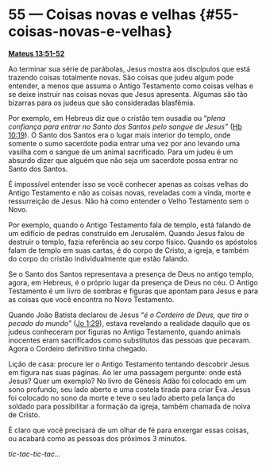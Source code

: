 # 55 — Coisas novas e velhas {#55-coisas-novas-e-velhas}

[**Mateus 13:51-52**](http://bibliaonline.com.br/acf/mt/13/51-52)

Ao terminar sua série de parábolas, Jesus mostra aos discípulos que está trazendo coisas totalmente novas. São coisas que judeu algum pode entender, a menos que assuma o Antigo Testamento como coisas velhas e se deixe instruir nas coisas novas que Jesus apresenta. Algumas são tão bizarras para os judeus que são consideradas blasfêmia.

Por exemplo, em Hebreus diz que o cristão tem ousadia ou “_plena confiança para entrar no Santo dos Santos pelo sangue de Jesus”_ ([Hb 10:19](http://bibliaonline.com.br/acf/hb/10/19)). O Santo dos Santos era o lugar mais interior do templo, onde somente o sumo sacerdote podia entrar uma vez por ano levando uma vasilha com o sangue de um animal sacrificado. Para um judeu é um absurdo dizer que alguém que não seja um sacerdote possa entrar no Santo dos Santos.

É impossível entender isso se você conhecer apenas as coisas velhas do Antigo Testamento e não as coisas novas, reveladas com a vinda, morte e ressurreição de Jesus. Não há como entender o Velho Testamento sem o Novo.

Por exemplo, quando o Antigo Testamento fala de templo, está falando de um edifício de pedras construído em Jerusalém. Quando Jesus falou de destruir o templo, fazia referência ao seu corpo físico. Quando os apóstolos falam de templo em suas cartas, é do corpo de Cristo, a igreja, e também do corpo do cristão individualmente que estão falando.

Se o Santo dos Santos representava a presença de Deus no antigo templo, agora, em Hebreus, é o próprio lugar da presença de Deus no céu. O Antigo Testamento é um livro de sombras e figuras que apontam para Jesus e para as coisas que você encontra no Novo Testamento.

Quando João Batista declarou de Jesus “_é o Cordeiro de Deus, que tira o pecado do mundo”_ ([Jo 1:29](http://bibliaonline.com.br/acf/jo/1/29)), estava revelando a realidade daquilo que os judeus conheceram por figuras no Antigo Testamento, quando animais inocentes eram sacrificados como substitutos das pessoas que pecavam. Agora o Cordeiro definitivo tinha chegado.

Lição de casa: procure ler o Antigo Testamento tentando descobrir Jesus em figura nas suas páginas. Ao ler uma passagem pergunte: onde está Jesus? Quer um exemplo? No livro de Gênesis Adão foi colocado em um sono profundo, seu lado aberto e uma costela tirada para criar Eva. Jesus foi colocado no sono da morte e teve o seu lado aberto pela lança do soldado para possibilitar a formação da igreja, também chamada de noiva de Cristo.

É claro que você precisará de um olhar de fé para enxergar essas coisas, ou acabará como as pessoas dos próximos 3 minutos.

_tic-tac-tic-tac..._